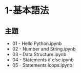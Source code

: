 # 1-基本語法

## 主題

- 01 - Hello Python.ipynb
- 02 - Number and String.ipynb
- 03 - Data Structure.ipynb
- 04 - Statements if else.ipynb
- 05 - Statements loops.ipynb